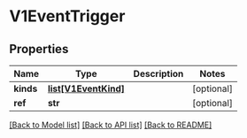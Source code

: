 # V1EventTrigger

## Properties
Name | Type | Description | Notes
------------ | ------------- | ------------- | -------------
**kinds** | [**list[V1EventKind]**](V1EventKind.md) |  | [optional] 
**ref** | **str** |  | [optional] 

[[Back to Model list]](../README.md#documentation-for-models) [[Back to API list]](../README.md#documentation-for-api-endpoints) [[Back to README]](../README.md)



